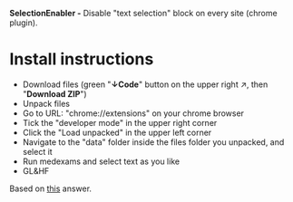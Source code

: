 **SelectionEnabler -** Disable "text selection" block on every site (chrome plugin).
# Install instructions
- Download files (green "**↓Code**" button on the upper right ↗, then "**Download ZIP**")
- Unpack files
- Go to URL: "chrome://extensions" on your chrome browser
- Tick the "developer mode" in the upper right corner
- Click the "Load unpacked" in the upper left corner
- Navigate to the "data" folder inside the files folder you unpacked, and select it
- Run medexams and select text as you like
- GL&HF

Based on [this](https://superuser.com/a/1282849/507984) answer.
